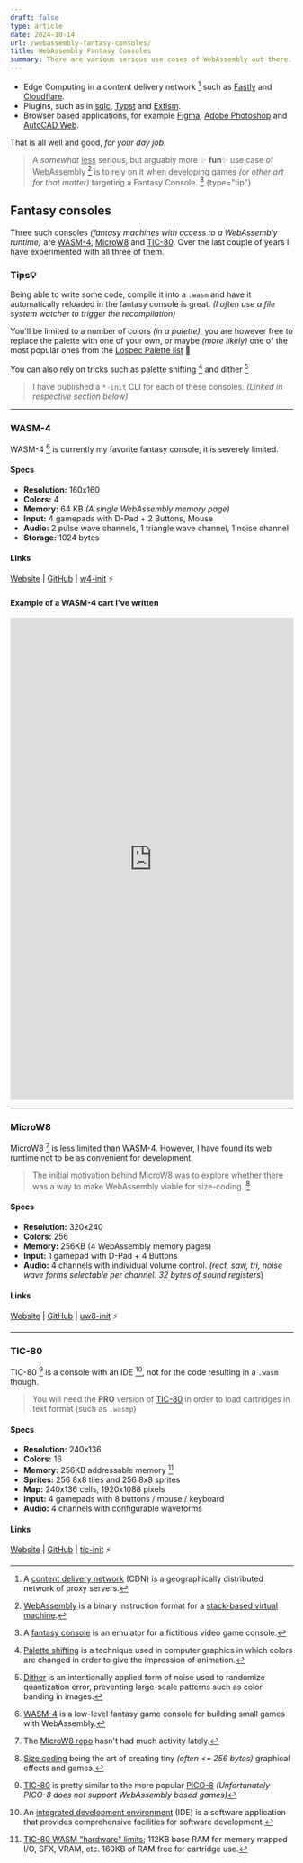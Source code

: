 ```yaml
---
draft: false
type: article
date: 2024-10-14
url: /webassembly-fantasy-consoles/
title: WebAssembly Fantasy Consoles
summary: There are various serious use cases of WebAssembly out there.
---
```


 - Edge Computing in a content delivery network [^cdn] such as [Fastly](https://www.fastly.com/products/edge-compute) and [Cloudflare](https://workers.cloudflare.com/).
 - Plugins, such as in [sqlc](https://docs.sqlc.dev/en/stable/guides/plugins.html), [Typst](https://typst.app/docs/reference/foundations/plugin/) and [Extism](https://extism.org/docs/concepts/plug-in).
 - Browser based applications, for example [Figma](https://www.figma.com/), [Adobe Photoshop](https://photoshop.adobe.com/) and [AutoCAD Web](https://web.autocad.com/).

That is all well and good, _for your day job_.

> A _somewhat_ <ins>less</ins> serious, but arguably more ✨ **fun**✨ use case of
> WebAssembly [^webassembly] is to rely on it when developing games
> _(or other art for that matter)_ targeting a Fantasy Console. [^fantasy console]
{type="tip"}

## Fantasy consoles

Three such consoles _(fantasy machines with access to a WebAssembly runtime)_
are [WASM-4](#wasm-4), [MicroW8](#microw8) and [TIC-80](#tic-80).
Over the last couple of years I have experimented with all three of them.

### Tips💡

Being able to write some code, compile it into a `.wasm` and have it automatically reloaded in the
fantasy console is great. _(I often use a file system watcher to trigger the recompilation)_

You'll be limited to a number of colors _(in a palette)_, you are however
free to replace the palette with one of your own, or maybe _(more likely)_ one of the
most popular ones from the [Lospec Palette list](https://lospec.com/palette-list) 🎨

You can also rely on tricks such as palette shifting [^palette shifting] and dither [^dither]

> I have published a `*-init` CLI for each of these consoles. _(Linked in respective section below)_

---------

### WASM-4

WASM-4 [^wasm4] is currently my favorite fantasy console, it is severely limited.

#### Specs

- **Resolution:** 160x160
- **Colors:** 4
- **Memory:** 64 KB _(A single WebAssembly memory page)_
- **Input:** 4 gamepads with D-Pad + 2 Buttons, Mouse
- **Audio:** 2 pulse wave channels, 1 triangle wave channel, 1 noise channel
- **Storage:** 1024 bytes

#### Links

[Website](https://wasm4.org/) |
[GitHub](https://github.com/aduros/wasm4) |
[w4-init](https://github.com/peterhellberg/w4-init) ⚡

#### Example of a WASM-4 cart I've written

<script>window.addEventListener('touchstart', {});</script>
<iframe src="https://assets.c7.se/games/w4-balls/" width="100%" allow="fullscreen; gamepad; autoplay" style="max-height: 100dvh; aspect-ratio: 1/1.7;" frameborder="0"></iframe>

---------

### MicroW8

MicroW8 [^microw8] is less limited than WASM-4.
However, I have found its web runtime not to be as convenient for development.

> The initial motivation behind MicroW8 was to explore whether there was a way to make WebAssembly viable for size-coding. [^sizecoding]

#### Specs

- **Resolution:** 320x240
- **Colors:** 256
- **Memory:** 256KB (4 WebAssembly memory pages)
- **Input:** 1 gamepad with D-Pad + 4 Buttons
- **Audio:** 4 channels with individual volume control. _(rect, saw, tri, noise wave forms selectable per channel. 32 bytes of sound registers_)

#### Links

[Website](https://exoticorn.github.io/microw8/) |
[GitHub](https://github.com/exoticorn/microw8) |
[uw8-init](https://github.com/peterhellberg/uw8-init) ⚡

---------

### TIC-80

TIC-80 [^tic80] is a console with an IDE [^ide], not for the code resulting in a `.wasm` though.

> You will need the **PRO** version of [TIC-80](https://nesbox.itch.io/tic80) in order to load cartridges in text format (such as `.wasmp`)

#### Specs

- **Resolution:** 240x136
- **Colors:** 16
- **Memory:** 256KB addressable memory [^tic80 memory]
- **Sprites:** 256 8x8 tiles and 256 8x8 sprites
- **Map:** 240x136 cells, 1920x1088 pixels
- **Input:** 4 gamepads with 8 buttons / mouse / keyboard
- **Audio:** 4 channels with configurable waveforms

#### Links

[Website](https://tic80.com/) |
[GitHub](https://github.com/nesbox/TIC-80) |
[tic-init](https://github.com/peterhellberg/tic-init) ⚡

[^cdn]: A [content delivery network](https://en.wikipedia.org/wiki/Content_delivery_network) (CDN) is a geographically distributed network of proxy servers.
[^webassembly]: [WebAssembly](https://webassembly.org/) is a binary instruction format for a [stack-based virtual machine](https://en.wikipedia.org/wiki/Stack_machine).
[^fantasy console]: A [fantasy console](https://en.wikipedia.org/wiki/Fantasy_console) is an emulator for a fictitious video game console.
[^palette shifting]: [Palette shifting](https://en.wikipedia.org/wiki/Palette_shifting) is a technique used in computer graphics in which colors are changed in order to give the impression of animation.
[^dither]: [Dither](https://en.wikipedia.org/wiki/Dither) is an intentionally applied form of noise used to randomize quantization error, preventing large-scale patterns such as color banding in images.
[^wasm4]: [WASM-4](https://wasm4.org/) is a low-level fantasy game console for building small games with WebAssembly.
[^microw8]: The [MicroW8 repo](https://github.com/exoticorn/microw8) hasn't had much activity lately.
[^sizecoding]: [Size coding](http://www.sizecoding.org/wiki/Main_Page) being the art of creating tiny _(often <= 256 bytes)_ graphical effects and games.
[^tic80]: [TIC-80](https://tic80.com/) is pretty similar to the more popular [PICO-8](https://www.lexaloffle.com/pico-8.php) _(Unfortunately PICO-8 does not support WebAssembly based games)_
[^ide]: An [integrated development environment](https://en.wikipedia.org/wiki/Integrated_development_environment) (IDE) is a software application that provides comprehensive facilities for software development.
[^tic80 memory]: [TIC-80 WASM "hardware" limits](https://github.com/nesbox/TIC-80/wiki/wasm#wasm-hardware-limits); 112KB base RAM for memory mapped I/O, SFX, VRAM, etc. 160KB of RAM free for cartridge use.
